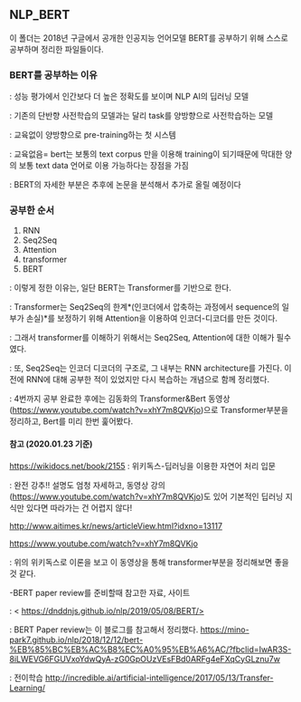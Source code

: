 ## NLP_BERT

이 폴더는 2018년 구글에서 공개한 인공지능 언어모델 BERT를 공부하기 위해 스스로 공부하며 정리한 파일들이다.

### BERT를 공부하는 이유

: 성능 평가에서 인간보다 더 높은 정확도를 보이며 NLP AI의 딥러닝 모델

: 기존의 단반향 사전학습의 모델과는 달리 task를 양방향으로 사전학습하는 모델

: 교육없이 양방향으로 pre-training하는 첫 시스템

: 교육없음= bert는 보통의 text corpus 만을 이용해 training이 되기때문에 막대한 양의 보통 text data 언어로 이용 가능하다는 장점을 가짐

: BERT의 자세한 부분은 추후에 논문을 분석해서 추가로 올릴 예정이다



### 공부한 순서

1. RNN
2. Seq2Seq
3. Attention
4. transformer 
5. BERT

: 이렇게 정한 이유는, 일단 BERT는 Transformer를 기반으로 한다.

: Transformer는 Seq2Seq의 한계*(인코더에서 압축하는 과정에서 sequence의 일부가 손실)*를 보정하기 위해 Attention을 이용하여 인코더-디코더를 만든 것이다.

: 그래서 transformer를 이해하기 위해서는 Seq2Seq, Attention에 대한 이해가 필수였다.

: 또, Seq2Seq는 인코더 디코더의 구조로, 그 내부는 RNN architecture를 가진다. 이전에 RNN에 대해 공부한 적이 있었지만 다시 복습하는 개념으로 함께 정리했다. 

: 4번까지 공부 완료한 후에는 김동화의 Transformer&Bert 동영상(<https://www.youtube.com/watch?v=xhY7m8QVKjo>)으로 Transformer부분을 정리하고, Bert를 미리 한번 훑어봤다. 



#### 참고 (2020.01.23 기준)

<https://wikidocs.net/book/2155> : 위키독스-딥러닝을 이용한 자연어 처리 입문

: 완전 강추!! 설명도 엄청 자세하고, 동영상 강의(https://www.youtube.com/watch?v=xhY7m8QVKjo)도 있어 기본적인 딥러닝 지식만 있다면 따라가는 건 어렵지 않다!

<http://www.aitimes.kr/news/articleView.html?idxno=13117>

<https://www.youtube.com/watch?v=xhY7m8QVKjo>

: 위의 위키독스로 이론을 보고 이 동영상을 통해 transformer부분을 정리해보면 좋을 것 같다.

-BERT paper review를 준비할때 참고한 자료, 사이트

  : < https://dnddnjs.github.io/nlp/2019/05/08/BERT/>

  : BERT Paper review는 이 블로그를 참고해서 정리했다.
 <https://mino-park7.github.io/nlp/2018/12/12/bert-%EB%85%BC%EB%AC%B8%EC%A0%95%EB%A6%AC/?fbclid=IwAR3S-8iLWEVG6FGUVxoYdwQyA-zG0GpOUzVEsFBd0ARFg4eFXqCyGLznu7w>

  : 전이학습 <http://incredible.ai/artificial-intelligence/2017/05/13/Transfer-Learning/>
